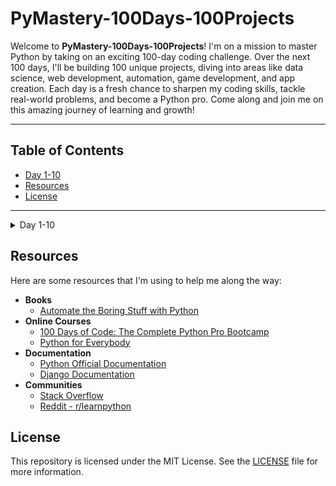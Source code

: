 # PyMastery-100Days-100Projects

Welcome to **PyMastery-100Days-100Projects**! I'm on a mission to master Python by taking on an exciting 100-day coding challenge. Over the next 100 days, I'll be building 100 unique projects, diving into areas like data science, web development, automation, game development, and app creation. Each day is a fresh chance to sharpen my coding skills, tackle real-world problems, and become a Python pro. Come along and join me on this amazing journey of learning and growth!

---

## Table of Contents

- [Day 1-10](#day-1-10)
- [Resources](#resources)
- [License](#license)

---

<a name="day-1-10"></a>
<details>
<summary>Day 1-10</summary>


### Day 1: Band Name Generator
- **Description**: Built a Python script that combines user inputs to generate a band name.
- **What I Learned**:
  - **Printing to the Console**: Using `print()` to display output.
  - **String Manipulation**: Handling and modifying strings.
  - **Input Function**: Using `input()` to get user input.
  - **Variables**: Declaring and using variables.
  - **Variable Naming**: Rules for naming variables.
  - **Debugging**: Finding and fixing errors.
- **Link to Code**: [Project Code](Day01-10/Day01/projectDay1.py)


### Day 2: Tip Calculator
- **Description**: Built a Python script that calculates the tip amount based on the bill total and desired tip percentage.
- **What I Learned**:
  - **Python Primitive Data Types**: Understanding different data types in Python.
  - **Type Error, Type Checking and Type Conversion**: Handling type errors, checking types, and converting between types.
  - **Mathematical Operations in Python**: Performing basic mathematical operations.
  - **Number Manipulation and F-Strings**: Manipulating numbers and using f-strings for formatted output.
- **Link to Code**: [Project Code](Day01-10/Day02/projectDay2.py)

...

</details>

## Resources

Here are some resources that I'm using to help me along the way:

- **Books**
    - [Automate the Boring Stuff with Python](https://automatetheboringstuff.com/)
- **Online Courses**
    - [100 Days of Code: The Complete Python Pro Bootcamp](https://www.udemy.com/course/100-days-of-code/)
    - [Python for Everybody](https://www.coursera.org/specializations/python)
- **Documentation**
    - [Python Official Documentation](https://docs.python.org/3/)
    - [Django Documentation](https://docs.djangoproject.com/en/stable/)
- **Communities**
    - [Stack Overflow](https://stackoverflow.com/)
    - [Reddit - r/learnpython](https://www.reddit.com/r/learnpython/)

## License

This repository is licensed under the MIT License. See the [LICENSE](LICENSE) file for more information.
